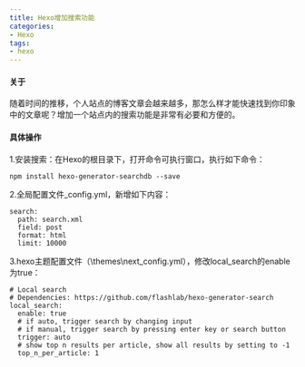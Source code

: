 ```yaml
---
title: Hexo增加搜索功能
categories: 
- Hexo
tags:
- hexo
---
```

#### 关于
随着时间的推移，个人站点的博客文章会越来越多，那怎么样才能快速找到你印象中的文章呢？增加一个站点内的搜索功能是非常有必要和方便的。

#### 具体操作
1.安装搜索：在Hexo的根目录下，打开命令可执行窗口，执行如下命令：
```
npm install hexo-generator-searchdb --save
```

2.全局配置文件_config.yml，新增如下内容：
```
search:
  path: search.xml
  field: post
  format: html
  limit: 10000
```

3.hexo主题配置文件（\themes\next\_config.yml），修改local_search的enable为true：
```
# Local search
# Dependencies: https://github.com/flashlab/hexo-generator-search
local_search:
  enable: true
  # if auto, trigger search by changing input
  # if manual, trigger search by pressing enter key or search button
  trigger: auto
  # show top n results per article, show all results by setting to -1
  top_n_per_article: 1
```